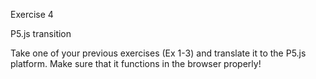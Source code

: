  Exercise 4

 P5.js transition

 Take one of your previous exercises (Ex 1-3) and translate it to the P5.js platform. Make sure that it functions in the browser properly!